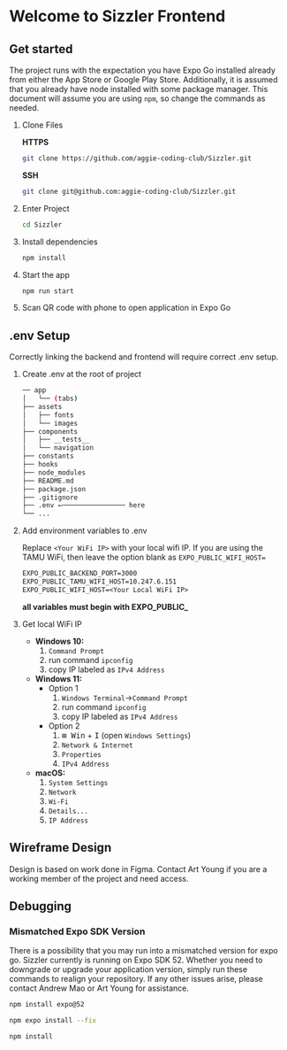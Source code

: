 # Welcome to Sizzler Frontend

## Get started

The project runs with the expectation you have Expo Go installed already from either the App Store or Google Play Store. Additionally, it is assumed that you already have node installed with some package manager. This document will assume you are using `npm`, so change the commands as needed.

1. Clone Files

   **HTTPS**

   ```bash
   git clone https://github.com/aggie-coding-club/Sizzler.git
   ```

   **SSH**

   ```bash
   git clone git@github.com:aggie-coding-club/Sizzler.git
   ```

2. Enter Project

   ```bash
   cd Sizzler
   ```

3. Install dependencies

   ```bash
   npm install
   ```

4. Start the app

   ```bash
   npm run start
   ```

5. Scan QR code with phone to open application in Expo Go

## .env Setup

Correctly linking the backend and frontend will require correct .env setup.

1. Create .env at the root of project

   ```bash
   ── app
   │   └── (tabs)
   ├── assets
   │   ├── fonts
   │   └── images
   ├── components
   │   ├── __tests__
   │   └── navigation
   ├── constants
   ├── hooks
   ├── node_modules
   ├── README.md
   ├── package.json
   ├── .gitignore
   ├── .env ←──────────────── here
   └── ...
   ```

2. Add environment variables to .env

   Replace `<Your WiFi IP>` with your local wifi IP. If you are using the TAMU WiFi, then leave the option blank as `EXPO_PUBLIC_WIFI_HOST=`

   ```txt
   EXPO_PUBLIC_BACKEND_PORT=3000
   EXPO_PUBLIC_TAMU_WIFI_HOST=10.247.6.151
   EXPO_PUBLIC_WIFI_HOST=<Your Local WiFi IP>
   ```

   **all variables must begin with EXPO_PUBLIC_**

3. Get local WiFi IP

   - **Windows 10:**
     1. `Command Prompt`
     2. run command `ipconfig`
     3. copy IP labeled as `IPv4 Address`
   - **Windows 11:**
     - Option 1
       1. `Windows Terminal`→`Command Prompt`
       2. run command `ipconfig`
       3. copy IP labeled as `IPv4 Address`
     - Option 2
       1. <kbd>⊞ Win</kbd> + <kbd>I</kbd> (open `Windows Settings`)
       2. `Network & Internet`
       3. `Properties`
       4. `IPv4 Address`
   - **macOS:**
     1. `System Settings`
     2. `Network`
     3. `Wi-Fi`
     4. `Details...`
     5. `IP Address`

## Wireframe Design

Design is based on work done in Figma. Contact Art Young if you are a working member of the project and need access.

## Debugging

### Mismatched Expo SDK Version

There is a possibility that you may run into a mismatched version for expo go. Sizzler currently is running on Expo SDK 52. Whether you need to downgrade or upgrade your application version, simply run these commands to realign your repository. If any other issues arise, please contact Andrew Mao or Art Young for assistance.

```bash
npm install expo@52
```

```bash
npm expo install --fix
```

```bash
npm install
```